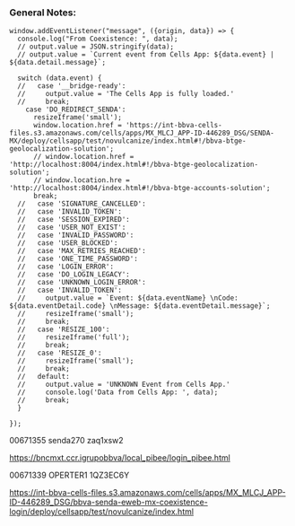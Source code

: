 ### General Notes:
```
window.addEventListener("message", ({origin, data}) => {
  console.log("From Coexistence: ", data);
  // output.value = JSON.stringify(data);
  // output.value = `Current event from Cells App: ${data.event} | ${data.detail.message}`;

  switch (data.event) {
  //   case '__bridge-ready':
  //     output.value = 'The Cells App is fully loaded.'
  //     break;
    case 'DO_REDIRECT_SENDA':
      resizeIframe('small');
      window.location.href = 'https://int-bbva-cells-files.s3.amazonaws.com/cells/apps/MX_MLCJ_APP-ID-446289_DSG/SENDA-MX/deploy/cellsapp/test/novulcanize/index.html#!/bbva-btge-geolocalization-solution';
      // window.location.href = 'http://localhost:8004/index.html#!/bbva-btge-geolocalization-solution';
      // window.location.hre = 'http://localhost:8004/index.html#!/bbva-btge-accounts-solution';
      break;
  //   case 'SIGNATURE_CANCELLED':
  //   case 'INVALID_TOKEN':
  //   case 'SESSION_EXPIRED':
  //   case 'USER_NOT_EXIST':
  //   case 'INVALID_PASSWORD':
  //   case 'USER_BLOCKED':
  //   case 'MAX_RETRIES_REACHED':
  //   case 'ONE_TIME_PASSWORD':
  //   case 'LOGIN_ERROR':
  //   case 'DO_LOGIN_LEGACY':
  //   case 'UNKNOWN_LOGIN_ERROR':
  //   case 'INVALID_TOKEN':
  //     output.value = `Event: ${data.eventName} \nCode: ${data.eventDetail.code} \nMessage: ${data.eventDetail.message}`;
  //     resizeIframe('small');
  //     break;
  //   case 'RESIZE_100':
  //     resizeIframe('full');
  //     break;
  //   case 'RESIZE_0':
  //     resizeIframe('small');
  //     break;
  //   default:
  //     output.value = 'UNKNOWN Event from Cells App.'
  //     console.log('Data from Cells App: ', data);
  //     break;
  }

});

```


00671355
senda270
zaq1xsw2

https://bncmxt.ccr.igrupobbva/local_pibee/login_pibee.html


00671339
OPERTER1
1QZ3EC6Y

https://int-bbva-cells-files.s3.amazonaws.com/cells/apps/MX_MLCJ_APP-ID-446289_DSG/bbva-senda-eweb-mx-coexistence-login/deploy/cellsapp/test/novulcanize/index.html
